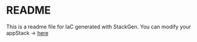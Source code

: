 # README
This is a readme file for IaC generated with StackGen.
You can modify your appStack -> [here](http://main.dev.stackgen.com/appstacks/b167fe7b-9db1-4038-9f61-f371ad108c52)
